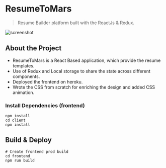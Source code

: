 # ResumeToMars

> Resume Builder platform built with the ReactJs & Redux.

![screenshot](https://github.com/itsakhilrana/Portfolio/blob/master/client/src/img/resumetomars.svg)

## About the Project

- ResumeToMars is a React Based application, which provide the resume templates.
- Use of Redux and Local storage to share the state across different components.
- Deployed the frontend on heroku.
- Wrote the CSS from scratch for enriching the design and added CSS animation.


### Install Dependencies (frontend)

```
npm install
cd client
npm install
```

## Build & Deploy

```
# Create frontend prod build
cd frontend
npm run build
```
